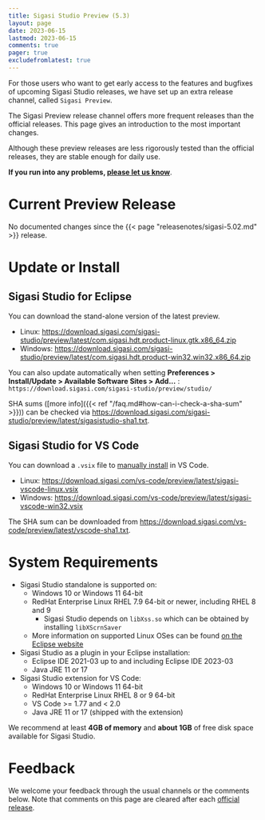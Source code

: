 ```yaml
---
title: Sigasi Studio Preview (5.3)
layout: page
date: 2023-06-15
lastmod: 2023-06-15
comments: true
pager: true
excludefromlatest: true
---
```


For those users who want to get early access to the features and bugfixes of upcoming Sigasi Studio releases, we have set up an extra release channel, called `Sigasi Preview`.

The Sigasi Preview release channel offers more frequent releases than the official releases. This page gives an introduction to the most important changes.

Although these preview releases are less rigorously tested than the official releases, they are stable enough for daily use.

**If you run into any problems, [please let us know](https://www.sigasi.com/support/)**.

# Current Preview Release

No documented changes since the {{< page "releasenotes/sigasi-5.02.md" >}} release.

# Update or Install

## Sigasi Studio for Eclipse

You can download the stand-alone version of the latest preview.

* Linux: <https://download.sigasi.com/sigasi-studio/preview/latest/com.sigasi.hdt.product-linux.gtk.x86_64.zip>
* Windows: <https://download.sigasi.com/sigasi-studio/preview/latest/com.sigasi.hdt.product-win32.win32.x86_64.zip>

You can also update automatically when setting **Preferences > Install/Update > Available Software Sites > Add...** :
`https://download.sigasi.com/sigasi-studio/preview/studio/`

SHA sums ([more info]({{< ref "/faq.md#how-can-i-check-a-sha-sum" >}})) can be checked via <https://download.sigasi.com/sigasi-studio/preview/latest/sigasistudio-sha1.txt>.

## Sigasi Studio for VS Code

You can download a `.vsix` file to [manually install](https://code.visualstudio.com/docs/editor/extension-marketplace#_install-from-a-vsix) in VS Code.

* Linux: <https://download.sigasi.com/vs-code/preview/latest/sigasi-vscode-linux.vsix>
* Windows: <https://download.sigasi.com/vs-code/preview/latest/sigasi-vscode-win32.vsix>

The SHA sum can be downloaded from <https://download.sigasi.com/vs-code/preview/latest/vscode-sha1.txt>.

# System Requirements

- Sigasi Studio standalone is supported on:
  - Windows 10 or Windows 11 64-bit
  - RedHat Enterprise Linux RHEL 7.9 64-bit or newer, including RHEL 8 and 9
    - Sigasi Studio depends on `libXss.so` which can be obtained by installing `libXScrnSaver`
  - More information on supported Linux OSes can be found [on the Eclipse website](https://www.eclipse.org/projects/project-plan.php?planurl=http://www.eclipse.org/eclipse/development/plans/eclipse_project_plan_4_19.xml#target_environments)
- Sigasi Studio as a plugin in your Eclipse installation:
  - Eclipse IDE 2021-03 up to and including Eclipse IDE 2023-03
  - Java JRE 11 or 17
- Sigasi Studio extension for VS Code:
  - Windows 10 or Windows 11 64-bit
  - RedHat Enterprise Linux RHEL 8 or 9 64-bit
  - VS Code >= 1.77 and < 2.0
  - Java JRE 11 or 17 (shipped with the extension)

We recommend at least **4GB of memory** and **about 1GB** of free disk space available for Sigasi Studio.

# Feedback

We welcome your feedback through the usual channels or the comments below. Note that comments on this page are cleared after each [official release](/releasenotes).
